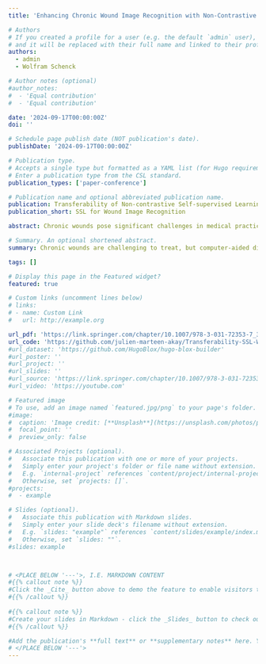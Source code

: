```yaml
---
title: 'Enhancing Chronic Wound Image Recognition with Non-Contrastive Self-Supervised Learning'

# Authors
# If you created a profile for a user (e.g. the default `admin` user), write the username (folder name) here
# and it will be replaced with their full name and linked to their profile.
authors:
  - admin
  - Wolfram Schenck

# Author notes (optional)
#author_notes:
#  - 'Equal contribution'
#  - 'Equal contribution'

date: '2024-09-17T00:00:00Z'
doi: ''

# Schedule page publish date (NOT publication's date).
publishDate: '2024-09-17T00:00:00Z'

# Publication type.
# Accepts a single type but formatted as a YAML list (for Hugo requirements).
# Enter a publication type from the CSL standard.
publication_types: ['paper-conference']

# Publication name and optional abbreviated publication name.
publication: Transferability of Non-contrastive Self-supervised Learning to Chronic Wound Image Recognition
publication_short: SSL for Wound Image Recognition

abstract: Chronic wounds pose significant challenges in medical practice, necessitating effective treatment approaches and reduced burden on healthcare staff. Computer-aided diagnosis (CAD) systems offer promising solutions to enhance treatment outcomes. However, the effective processing of wound images remains a challenge. Deep learning models, particularly convolutional neural networks (CNNs), have demonstrated proficiency in this task, typically relying on extensive labeled data for optimal generalization. Given the limited availability of medical images, a common approach involves pretraining models on data-rich tasks to transfer that knowledge as a prior to the main task, compensating for the lack of labeled wound images. In this study, we investigate the transferability of CNNs pretrained with non-contrastive self-supervised learning (SSL) to enhance generalization in chronic wound image recognition. Our findings indicate that leveraging non-contrastive SSL methods in conjunction with ConvNeXt models yields superior performance compared to other work's multimodal models that additionally benefit from affected body part location data. Furthermore, analysis using Grad-CAM reveals that ConvNeXt models pretrained with VICRegL exhibit improved focus on relevant wound properties compared to the conventional approach of ResNet-50 models pretrained with ImageNet classification. These results underscore the crucial role of the appropriate combination of pretraining method and model architecture in effectively addressing limited wound data settings. Among the various approaches explored, ConvNeXt-XL pretrained by VICRegL emerges as a reliable and stable method. This study makes a novel contribution by demonstrating the effectiveness of latest non-contrastive SSL-based transfer learning in advancing the field of chronic wound image recognition.

# Summary. An optional shortened abstract.
summary: Chronic wounds are challenging to treat, but computer-aided diagnosis systems using deep learning models can help. This study shows that ConvNeXt models pretrained with non-contrastive self-supervised learning (SSL) outperform other models in recognizing chronic wound images. ConvNeXt-XL pretrained with VICRegL provides superior performance and better focus on wound features compared to conventional methods, demonstrating the benefits of modern SSL techniques in improving wound image analysis.

tags: []

# Display this page in the Featured widget?
featured: true

# Custom links (uncomment lines below)
# links:
# - name: Custom Link
#   url: http://example.org

url_pdf: 'https://link.springer.com/chapter/10.1007/978-3-031-72353-7_31'
url_code: 'https://github.com/julien-marteen-akay/Transferability-SSL-Wound-Recognition'
#url_dataset: 'https://github.com/HugoBlox/hugo-blox-builder'
#url_poster: ''
#url_project: ''
#url_slides: ''
#url_source: 'https://link.springer.com/chapter/10.1007/978-3-031-72353-7_31'
#url_video: 'https://youtube.com'

# Featured image
# To use, add an image named `featured.jpg/png` to your page's folder.
#image:
#  caption: 'Image credit: [**Unsplash**](https://unsplash.com/photos/pLCdAaMFLTE)'
#  focal_point: ''
#  preview_only: false

# Associated Projects (optional).
#   Associate this publication with one or more of your projects.
#   Simply enter your project's folder or file name without extension.
#   E.g. `internal-project` references `content/project/internal-project/index.md`.
#   Otherwise, set `projects: []`.
#projects:
#  - example

# Slides (optional).
#   Associate this publication with Markdown slides.
#   Simply enter your slide deck's filename without extension.
#   E.g. `slides: "example"` references `content/slides/example/index.md`.
#   Otherwise, set `slides: ""`.
#slides: example



# <PLACE BELOW '---'>, I.E. MARKDOWN CONTENT
#{{% callout note %}}
#Click the _Cite_ button above to demo the feature to enable visitors to import publication metadata into their reference management software.
#{{% /callout %}}
 
#{{% callout note %}}
#Create your slides in Markdown - click the _Slides_ button to check out the example.
#{{% /callout %}}

#Add the publication's **full text** or **supplementary notes** here. You can use rich formatting such as including [code, math, and images](https://docs.hugoblox.com/content/writing-markdown-latex/).
# </PLACE BELOW '---'>
---
```

